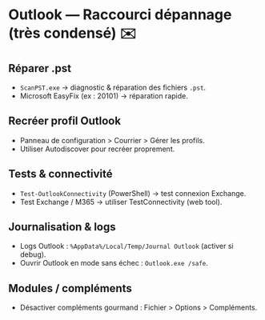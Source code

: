 # Outlook — Raccourci dépannage (très condensé) ✉️

## Réparer .pst
- `ScanPST.exe` → diagnostic & réparation des fichiers `.pst`.
- Microsoft EasyFix (ex : 20101) → réparation rapide.

## Recréer profil Outlook
- Panneau de configuration > Courrier > Gérer les profils.
- Utiliser Autodiscover pour recréer proprement.

## Tests & connectivité
- `Test-OutlookConnectivity` (PowerShell) → test connexion Exchange.
- Test Exchange / M365 → utiliser TestConnectivity (web tool).

## Journalisation & logs
- Logs Outlook : `%AppData%/Local/Temp/Journal Outlook` (activer si debug).
- Ouvrir Outlook en mode sans échec : `Outlook.exe /safe`.

## Modules / compléments
- Désactiver compléments gourmand : Fichier > Options > Compléments.